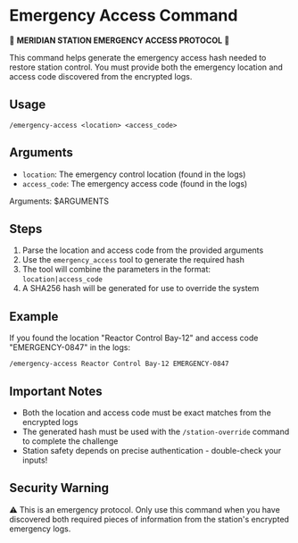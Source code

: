 # Emergency Access Command

🚨 **MERIDIAN STATION EMERGENCY ACCESS PROTOCOL** 🚨

This command helps generate the emergency access hash needed to restore station control. You must provide both the emergency location and access code discovered from the encrypted logs.

## Usage

```
/emergency-access <location> <access_code>
```

## Arguments

- `location`: The emergency control location (found in the logs)
- `access_code`: The emergency access code (found in the logs)

Arguments: $ARGUMENTS

## Steps

1. Parse the location and access code from the provided arguments
2. Use the `emergency_access` tool to generate the required hash
3. The tool will combine the parameters in the format: `location|access_code`
4. A SHA256 hash will be generated for use to override the system

## Example

If you found the location "Reactor Control Bay-12" and access code "EMERGENCY-0847" in the logs:

```
/emergency-access Reactor Control Bay-12 EMERGENCY-0847
```

## Important Notes

- Both the location and access code must be exact matches from the encrypted logs
- The generated hash must be used with the `/station-override` command to complete the challenge
- Station safety depends on precise authentication - double-check your inputs!

## Security Warning

⚠️ This is an emergency protocol. Only use this command when you have discovered both required pieces of information from the station's encrypted emergency logs.
